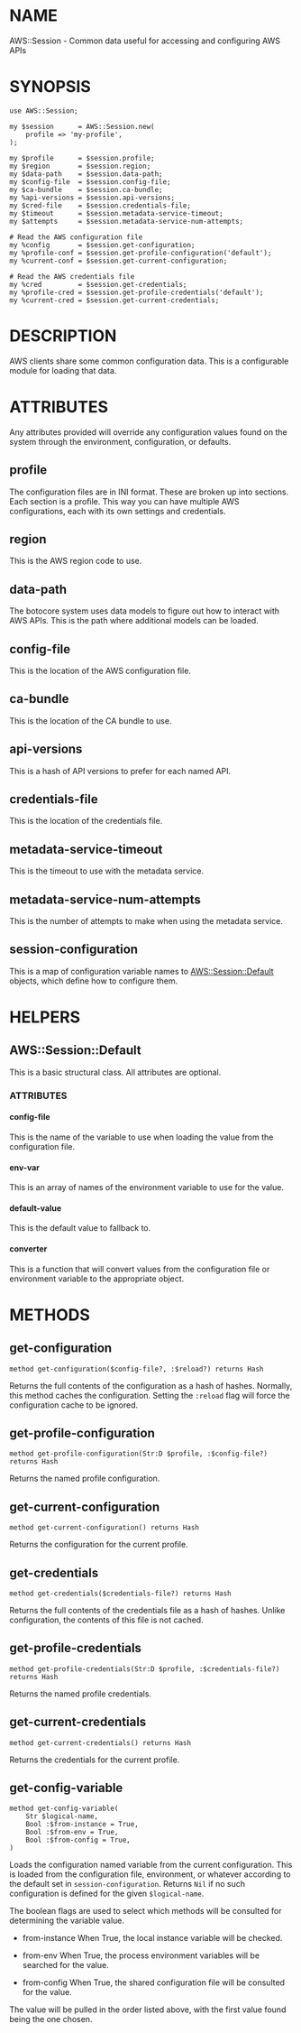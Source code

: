 NAME
====

AWS::Session - Common data useful for accessing and configuring AWS APIs

SYNOPSIS
========

    use AWS::Session;

    my $session      = AWS::Session.new(
        profile => 'my-profile',
    );

    my $profile      = $session.profile;
    my $region       = $session.region;
    my $data-path    = $session.data-path;
    my $config-file  = $session.config-file;
    my $ca-bundle    = $session.ca-bundle;
    my %api-versions = $session.api-versions;
    my $cred-file    = $session.credentials-file;
    my $timeout      = $session.metadata-service-timeout;
    my $attempts     = $session.metadata-service-num-attempts;

    # Read the AWS configuration file
    my %config       = $session.get-configuration;
    my %profile-conf = $session.get-profile-configuration('default');
    my %current-conf = $session.get-current-configuration;

    # Read the AWS credentials file
    my %cred         = $session.get-credentials;
    my %profile-cred = $session.get-profile-credentials('default');
    my %current-cred = $session.get-current-credentials;

DESCRIPTION
===========

AWS clients share some common configuration data. This is a configurable module for loading that data.

ATTRIBUTES
==========

Any attributes provided will override any configuration values found on the system through the environment, configuration, or defaults.

profile
-------

The configuration files are in INI format. These are broken up into sections. Each section is a profile. This way you can have multiple AWS configurations, each with its own settings and credentials.

region
------

This is the AWS region code to use.

data-path
---------

The botocore system uses data models to figure out how to interact with AWS APIs. This is the path where additional models can be loaded.

config-file
-----------

This is the location of the AWS configuration file.

ca-bundle
---------

This is the location of the CA bundle to use.

api-versions
------------

This is a hash of API versions to prefer for each named API.

credentials-file
----------------

This is the location of the credentials file.

metadata-service-timeout
------------------------

This is the timeout to use with the metadata service.

metadata-service-num-attempts
-----------------------------

This is the number of attempts to make when using the metadata service.

session-configuration
---------------------

This is a map of configuration variable names to [AWS::Session::Default](AWS::Session::Default) objects, which define how to configure them.

HELPERS
=======

AWS::Session::Default
---------------------

This is a basic structural class. All attributes are optional.

### ATTRIBUTES

#### config-file

This is the name of the variable to use when loading the value from the configuration file.

#### env-var

This is an array of names of the environment variable to use for the value.

#### default-value

This is the default value to fallback to.

#### converter

This is a function that will convert values from the configuration file or environment variable to the appropriate object.

METHODS
=======

get-configuration
-----------------

    method get-configuration($config-file?, :$reload?) returns Hash

Returns the full contents of the configuration as a hash of hashes. Normally, this method caches the configuration. Setting the `:reload` flag will force the configuration cache to be ignored.

get-profile-configuration
-------------------------

    method get-profile-configuration(Str:D $profile, :$config-file?) returns Hash

Returns the named profile configuration.

get-current-configuration
-------------------------

    method get-current-configuration() returns Hash

Returns the configuration for the current profile.

get-credentials
---------------

    method get-credentials($credentials-file?) returns Hash

Returns the full contents of the credentials file as a hash of hashes. Unlike configuration, the contents of this file is not cached.

get-profile-credentials
-----------------------

    method get-profile-credentials(Str:D $profile, :$credentials-file?) returns Hash

Returns the named profile credentials.

get-current-credentials
-----------------------

    method get-current-credentials() returns Hash

Returns the credentials for the current profile.

get-config-variable
-------------------

    method get-config-variable(
        Str $logical-name,
        Bool :$from-instance = True,
        Bool :$from-env = True,
        Bool :$from-config = True,
    )

Loads the configuration named variable from the current configuration. This is loaded from the configuration file, environment, or whatever according to the default set in `session-configuration`. Returns `Nil` if no such configuration is defined for the given `$logical-name`.

The boolean flags are used to select which methods will be consulted for determining the variable value.

  * from-instance When True, the local instance variable will be checked.

  * from-env When True, the process environment variables will be searched for the value.

  * from-config When True, the shared configuration file will be consulted for the value.

The value will be pulled in the order listed above, with the first value found being the one chosen.

